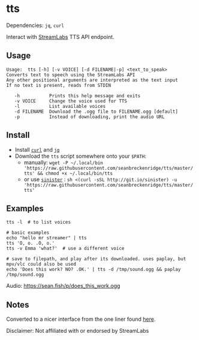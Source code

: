 # tts

Dependencies: `jq`, `curl`

Interact with [StreamLabs](https://streamlabs.com/) TTS API endpoint.

## Usage

```
Usage:  tts [-h] [-v VOICE] [-d FILENAME|-p] <text_to_speak>
Converts text to speech using the StreamLabs API
Any other positional arguments are interpreted as the text input
If no text is present, reads from STDIN

   -h           Prints this help message and exits
   -v VOICE     Change the voice used for TTS
   -l           List available voices
   -d FILENAME  Download the .ogg file to FILENAME.ogg [default]
   -p           Instead of downloading, print the audio URL
```

## Install

* Install [`curl`](https://github.com/curl/curl) and [`jq`](https://stedolan.github.io/jq/download/)
* Download the `tts` script somewhere onto your `$PATH`:
  * manually: `wget -P ~/.local/bin 'https://raw.githubusercontent.com/seanbreckenridge/tts/master/tts' && chmod +x ~/.local/bin/tts`
  * or use [`sinister`](https://github.com/jamesqo/sinister) : `sh <(curl -sSL http://git.io/sinister) -u 'https://raw.githubusercontent.com/seanbreckenridge/tts/master/tts'`

## Examples

```
tts -l  # to list voices

# basic examples
echo "hello mr streamer" | tts
tts 'O, o. .O, o.'
tts -v Emma 'what?'  # use a different voice

# save to filepath, and play after its downloaded. uses paplay, but mpv/vlc could also be used
echo 'Does this work? NO? .OK.' | tts -d /tmp/sound.ogg && paplay /tmp/sound.ogg
```

Audio: <https://sean.fish/p/does_this_work.ogg>

## Notes

Converted to a nicer interface from the one liner found [here](https://gist.github.com/idealwebsolutions/84dcb061baa427050672b9b41f900ce8#comments).

Disclaimer: Not affiliated with or endorsed by StreamLabs

